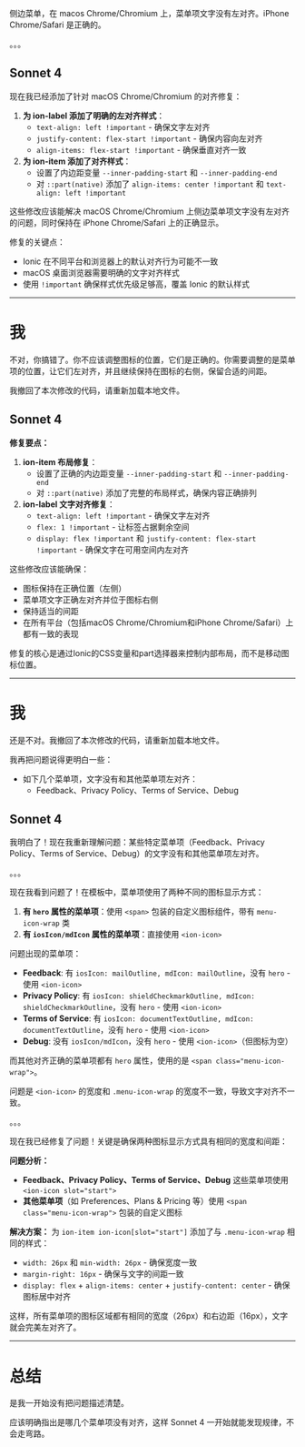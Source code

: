 侧边菜单，在 macos Chrome/Chromium 上，菜单项文字没有左对齐。iPhone Chrome/Safari 是正确的。

。。。

## Sonnet 4

现在我已经添加了针对 macOS Chrome/Chromium 的对齐修复：

1. **为 ion-label 添加了明确的左对齐样式**：
   - `text-align: left !important` - 确保文字左对齐
   - `justify-content: flex-start !important` - 确保内容向左对齐
   - `align-items: flex-start !important` - 确保垂直对齐一致
2. **为 ion-item 添加了对齐样式**：
   - 设置了内边距变量 `--inner-padding-start` 和 `--inner-padding-end`
   - 对 `::part(native)` 添加了 `align-items: center !important` 和 `text-align: left !important`

这些修改应该能解决 macOS Chrome/Chromium 上侧边菜单项文字没有左对齐的问题，同时保持在 iPhone Chrome/Safari 上的正确显示。

修复的关键点：

- Ionic 在不同平台和浏览器上的默认对齐行为可能不一致
- macOS 桌面浏览器需要明确的文字对齐样式
- 使用 `!important` 确保样式优先级足够高，覆盖 Ionic 的默认样式



--------------

# 我

不对，你搞错了。你不应该调整图标的位置，它们是正确的。你需要调整的是菜单项的位置，让它们左对齐，并且继续保持在图标的右侧，保留合适的间距。

我撤回了本次修改的代码，请重新加载本地文件。



## Sonnet 4

**修复要点：**

1. **ion-item 布局修复**：
   - 设置了正确的内边距变量 `--inner-padding-start` 和 `--inner-padding-end`
   - 对 `::part(native)` 添加了完整的布局样式，确保内容正确排列
2. **ion-label 文字对齐修复**：
   - `text-align: left !important` - 确保文字左对齐
   - `flex: 1 !important` - 让标签占据剩余空间
   - `display: flex !important` 和 `justify-content: flex-start !important` - 确保文字在可用空间内左对齐

这些修改应该能确保：

- 图标保持在正确位置（左侧）
- 菜单项文字正确左对齐并位于图标右侧
- 保持适当的间距
- 在所有平台（包括macOS Chrome/Chromium和iPhone Chrome/Safari）上都有一致的表现

修复的核心是通过Ionic的CSS变量和part选择器来控制内部布局，而不是移动图标位置。



-------------

# 我

还是不对。我撤回了本次修改的代码，请重新加载本地文件。

我再把问题说得更明白一些：
- 如下几个菜单项，文字没有和其他菜单项左对齐：
  - Feedback、Privacy Policy、Terms of Service、Debug
  



## Sonnet 4

我明白了！现在我重新理解问题：某些特定菜单项（Feedback、Privacy Policy、Terms of Service、Debug）的文字没有和其他菜单项左对齐。

。。。

现在我看到问题了！在模板中，菜单项使用了两种不同的图标显示方式：

1. **有 `hero` 属性的菜单项**：使用 `<span>` 包装的自定义图标组件，带有 `menu-icon-wrap` 类
2. **有 `iosIcon/mdIcon` 属性的菜单项**：直接使用 `<ion-icon>`

问题出现的菜单项：

- **Feedback**: 有 `iosIcon: mailOutline, mdIcon: mailOutline`，没有 `hero` - 使用 `<ion-icon>`
- **Privacy Policy**: 有 `iosIcon: shieldCheckmarkOutline, mdIcon: shieldCheckmarkOutline`，没有 `hero` - 使用 `<ion-icon>`
- **Terms of Service**: 有 `iosIcon: documentTextOutline, mdIcon: documentTextOutline`，没有 `hero` - 使用 `<ion-icon>`
- **Debug**: 没有 `iosIcon/mdIcon`，没有 `hero` - 使用 `<ion-icon>`（但图标为空）

而其他对齐正确的菜单项都有 `hero` 属性，使用的是 `<span class="menu-icon-wrap">`。

问题是 `<ion-icon>` 的宽度和 `.menu-icon-wrap` 的宽度不一致，导致文字对齐不一致。

。。。

现在我已经修复了问题！关键是确保两种图标显示方式具有相同的宽度和间距：

**问题分析：**

- **Feedback、Privacy Policy、Terms of Service、Debug** 这些菜单项使用 `<ion-icon slot="start">`
- **其他菜单项**（如 Preferences、Plans & Pricing 等）使用 `<span class="menu-icon-wrap">` 包装的自定义图标

**解决方案：** 为 `ion-item ion-icon[slot="start"]` 添加了与 `.menu-icon-wrap` 相同的样式：

- `width: 26px` 和 `min-width: 26px` - 确保宽度一致
- `margin-right: 16px` - 确保与文字的间距一致
- `display: flex` + `align-items: center` + `justify-content: center` - 确保图标居中对齐

这样，所有菜单项的图标区域都有相同的宽度（26px）和右边距（16px），文字就会完美左对齐了。



-----------

# 总结

是我一开始没有把问题描述清楚。

应该明确指出是哪几个菜单项没有对齐，这样 Sonnet 4 一开始就能发现规律，不会走弯路。

